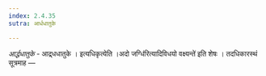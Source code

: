 ```yaml
---
index: 2.4.35
sutra: आर्धधातुके

---
```

_आर्द्धधातुके_ - आद्र्धधातुके । इत्यधिकृत्येति ।अदो जग्धि॑रित्यादिविधयो वक्ष्यन्ते॑ इति शेषः । तदधिकारस्थं सूत्रमाह —  